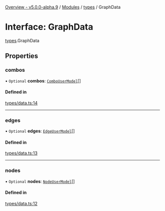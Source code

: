 [Overview - v5.0.0-alpha.9](../README.md) / [Modules](../modules.md) / [types](../modules/types.md) / GraphData

# Interface: GraphData

[types](../modules/types.md).GraphData

## Properties

### combos

• `Optional` **combos**: [`ComboUserModel`](../modules/types.md#combousermodel)[]

#### Defined in

[types/data.ts:14](https://github.com/antvis/G6/blob/0b835e1b00/packages/g6/src/types/data.ts#L14)

___

### edges

• `Optional` **edges**: [`EdgeUserModel`](../modules/types.md#edgeusermodel)[]

#### Defined in

[types/data.ts:13](https://github.com/antvis/G6/blob/0b835e1b00/packages/g6/src/types/data.ts#L13)

___

### nodes

• `Optional` **nodes**: [`NodeUserModel`](../modules/types.md#nodeusermodel)[]

#### Defined in

[types/data.ts:12](https://github.com/antvis/G6/blob/0b835e1b00/packages/g6/src/types/data.ts#L12)
